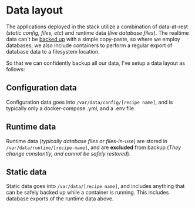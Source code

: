 # Data layout

The applications deployed in the stack utilize a combination of data-at-rest (_static config, files, etc_) and runtime data (_live database files_). The realtime data can't be [backed up](/recipes/duplicity) with a simple copy-paste, so where we employ databases, we also include containers to perform a regular export of database data to a filesystem location.

So that we can confidently backup all our data, I've setup a data layout as follows:

## Configuration data

Configuration data goes into `/var/data/config/[recipe name]`, and is typically only a docker-compose .yml, and a .env file

## Runtime data

Runtime data (*typically database files or files-in-use*) are stored in `/var/data/runtime/[recipe-name]`, and are **excluded** from backup (_They change constantly, and cannot be safely restored_).

## Static data

Static data goes into `/var/data/[recipe name]`, and includes anything that can be safely backed up while a container is running. This includes database exports of the runtime data above.
